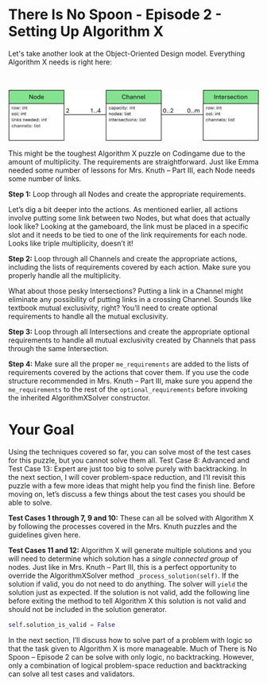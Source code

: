 # There Is No Spoon - Episode 2 - Setting Up Algorithm X

Let's take another look at the Object-Oriented Design model. Everything Algorithm X needs is right here:

<BR><BR>
![No Spoon 2 - OOD](ClassesWithLists.png)
<BR>

This might be the toughest Algorithm X puzzle on Codingame due to the amount of multiplicity. The requirements are straightforward. Just like Emma needed some number of lessons for Mrs. Knuth – Part III, each Node needs some number of links.

__Step 1:__ Loop through all Nodes and create the appropriate requirements.

Let’s dig a bit deeper into the actions. As mentioned earlier, all actions involve putting some link between two Nodes, but what does that actually look like? Looking at the gameboard, the link must be placed in a specific slot and it needs to be tied to one of the link requirements for each node. Looks like triple multiplicity, doesn’t it!

__Step 2:__ Loop through all Channels and create the appropriate actions, including the lists of requirements covered by each action. Make sure you properly handle all the multiplicity.

What about those pesky Intersections? Putting a link in a Channel might eliminate any possibility of putting links in a crossing Channel. Sounds like textbook mutual exclusivity, right? You’ll need to create optional requirements to handle all the mutual exclusivity.

__Step 3:__ Loop through all Intersections and create the appropriate optional requirements to handle all mutual exclusivity created by Channels that pass through the same Intersection.

__Step 4:__ Make sure all the proper `me_requirements` are added to the lists of requirements covered by the actions that cover them. If you use the code structure recommended in Mrs. Knuth – Part III, make sure you append the `me_requirements` to the rest of the `optional_requirements` before invoking the inherited AlgorithmXSolver constructor.

# Your Goal

Using the techniques covered so far, you can solve most of the test cases for this puzzle, but you cannot solve them all. Test Case 8: Advanced and Test Case 13: Expert are just too big to solve purely with backtracking. In the next section, I will cover problem-space reduction, and I’ll revisit this puzzle with a few more ideas that might help you find the finish line. Before moving on, let’s discuss a few things about the test cases you should be able to solve.

__Test Cases 1 through 7, 9 and 10:__ These can all be solved with Algorithm X by following the processes covered in the Mrs. Knuth puzzles and the guidelines given here.

__Test Cases 11 and 12:__ Algorithm X will generate multiple solutions and you will need to determine which solution has a _single connected group_ of nodes. Just like in Mrs. Knuth – Part III, this is a perfect opportunity to override the AlgorithmXSolver method `_process_solution(self)`. If the solution if valid, you do not need to do anything. The solver will `yield` the solution just as expected. If the solution is not valid, add the following line before exiting the method to tell Algorithm X this solution is not valid and should not be included in the solution generator.

```python
self.solution_is_valid = False
```

In the next section, I’ll discuss how to solve part of a problem with logic so that the task given to Algorithm X is more manageable. Much of There is No Spoon – Episode 2 can be solve with only logic, no backtracking. However, only a combination of logical problem-space reduction and backtracking can solve all test cases and validators.
